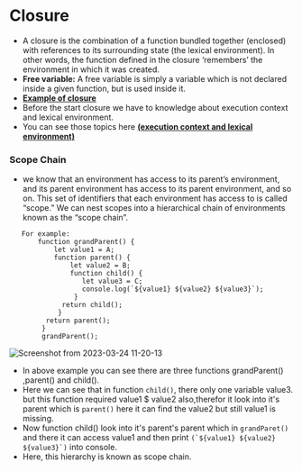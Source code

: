 # Closure
* A closure is the combination of a function bundled together (enclosed) with references to its surrounding state (the lexical environment). In other words, the function defined in the closure ‘remembers’ the environment in which it was created.
* **Free variable:** A free variable is simply a variable which is not declared inside a given function, but is used inside it. 
* **[Example of closure](./closure.js)**
* Before the start closure we have to knowledge about execution context and lexical environment.
* You can see those topics here **[(execution context and lexical environment)](./closure.js)** 

### Scope Chain
* we know that an environment has access to its parent’s environment, and its parent environment has access to its parent environment, and so on. This set of identifiers that each environment has access to is called “scope.” We can nest scopes into a hierarchical chain of environments known as the “scope chain”.
```
   For example:
       function grandParent() {
           let value1 = A;
           function parent() {
               let value2 = B;
               function child() {
                  let value3 = C;
                  console.log(`${value1} ${value2} ${value3}`);
                }
             return child();
            }
         return parent();
        }
        grandParent();
```
![Screenshot from 2023-03-24 11-20-13](https://user-images.githubusercontent.com/124878578/227438696-63d32ac6-78af-4879-b3f0-71754a436637.png)
* In above example you can see there are three functions grandParent() ,parent() and child().
* Here we can see that in function ```child()```, there only one variable value3. but this function required value1 $ value2 also,therefor it look into it's parent which is ```parent()``` here it can find the value2 but still value1 is missing.
* Now function child() look into it's parent's parent which in ```grandParet()``` and there it can access value1 and then print ```(`${value1} ${value2} ${value3}`)```
  into console.
* Here, this hierarchy is known as scope chain.
